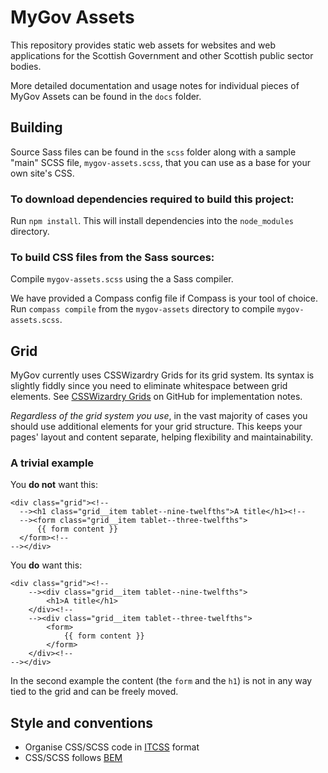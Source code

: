 # MyGov Assets

This repository provides static web assets for websites and web applications for the Scottish Government and other Scottish public sector bodies.

More detailed documentation and usage notes for individual pieces of MyGov Assets can be found in the `docs` folder.

## Building

Source Sass files can be found in the `scss` folder along with a sample "main" SCSS file, `mygov-assets.scss`, that you can use as a base for your own site's CSS.

### To download dependencies required to build this project:

Run `npm install`. This will install dependencies into the `node_modules` directory.

### To build CSS files from the Sass sources:

Compile `mygov-assets.scss` using the a Sass compiler.

We have provided a Compass config file if Compass is your tool of choice. Run `compass compile` from the `mygov-assets` directory to compile `mygov-assets.scss`.

## Grid

MyGov currently uses CSSWizardry Grids for its grid system. Its syntax is slightly fiddly since you need to eliminate whitespace between grid elements. See [CSSWizardry Grids](https://github.com/csswizardry/csswizardry-grids) on GitHub for implementation notes.

_Regardless of the grid system you use_, in the vast majority of cases you should use additional elements for your grid structure. This keeps your pages' layout and content separate, helping flexibility and maintainability.

### A trivial example

You **do not** want this:

    <div class="grid"><!--
      --><h1 class="grid__item tablet--nine-twelfths">A title</h1><!--
      --><form class="grid__item tablet--three-twelfths">
          {{ form content }}
      </form><!--
    --></div>

You **do** want this:

    <div class="grid"><!--
        --><div class="grid__item tablet--nine-twelfths">
            <h1>A title</h1>
        </div><!--
        --><div class="grid__item tablet--three-twelfths">
            <form>
                {{ form content }}
            </form>
        </div><!--
    --></div>

In the second example the content (the `form` and the `h1`) is not in any way tied to the grid and can be freely moved.

## Style and conventions

* Organise CSS/SCSS code in [ITCSS](https://www.xfive.co/blog/itcss-scalable-maintainable-css-architecture/) format
* CSS/SCSS follows [BEM](http://getbem.com/introduction/)

